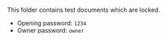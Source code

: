 This folder contains test documents which are locked.

- Opening password: `1234`
- Owner password: `owner`
